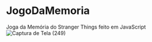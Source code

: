 # JogoDaMemoria
Joga da Memória do Stranger Things feito em JavaScript
![Captura de Tela (249)](https://user-images.githubusercontent.com/34719454/183529515-b31074b4-dd8a-4636-846f-b9d885dd7b3d.png)
